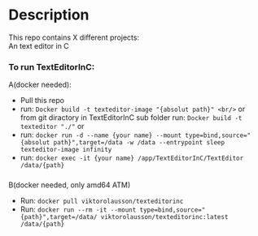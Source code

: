 # Description
This repo contains X different projects:<br/>
An text editor in C

### To run TextEditorInC:
A(docker needed):<br/>
  - Pull this repo
  - run: `Docker build -t texteditor-image "{absolut path}" <br/>` or <br/> from git diractory in TextEditorInC sub folder run: `Docker build -t texteditor "./"` or<br/> 
  - run: `docker run -d --name {your name} --mount type=bind,source="{absolut path}",target=/data -w /data --entrypoint sleep texteditor-image infinity`
  - run: `docker exec -it {your name} /app/TextEditorInC/TextEditor /data/{path}`<br/>
###
B(docker needed, only amd64 ATM)
  - Run: `docker pull viktorolausson/texteditorinc`
  - Run: `docker run --rm -it --mount type=bind,source="{path}",target=/data/ viktorolausson/texteditorinc:latest /data/{path}`
